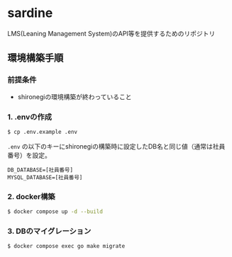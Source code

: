 # sardine

LMS(Leaning Management System)のAPI等を提供するためのリポジトリ

## 環境構築手順

### 前提条件

- shironegiの環境構築が終わっていること

### 1. .envの作成

```sh
$ cp .env.example .env
```

`.env` の以下のキーにshironegiの構築時に設定したDB名と同じ値（通常は社員番号）を設定。

```
DB_DATABASE=[社員番号]
MYSQL_DATABASE=[社員番号]
```

### 2. docker構築

```sh
$ docker compose up -d --build
```

### 3. DBのマイグレーション

```sh
$ docker compose exec go make migrate
```


